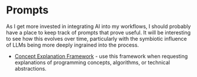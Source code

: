 # Prompts

As I get more invested in integrating AI into my workflows, I should probably have a place to keep track of prompts that prove useful. It will be interesting to see how this evolves over time, particularly with the symbiotic influence of LLMs being more deeply ingrained into the process.

- [Concept Explanation Framework](./concept_explanation_framework.md) - use this framework when requesting explanations of programming concepts, algorithms, or technical abstractions.